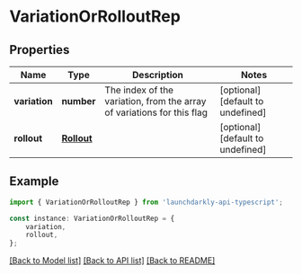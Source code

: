 # VariationOrRolloutRep


## Properties

Name | Type | Description | Notes
------------ | ------------- | ------------- | -------------
**variation** | **number** | The index of the variation, from the array of variations for this flag | [optional] [default to undefined]
**rollout** | [**Rollout**](Rollout.md) |  | [optional] [default to undefined]

## Example

```typescript
import { VariationOrRolloutRep } from 'launchdarkly-api-typescript';

const instance: VariationOrRolloutRep = {
    variation,
    rollout,
};
```

[[Back to Model list]](../README.md#documentation-for-models) [[Back to API list]](../README.md#documentation-for-api-endpoints) [[Back to README]](../README.md)
